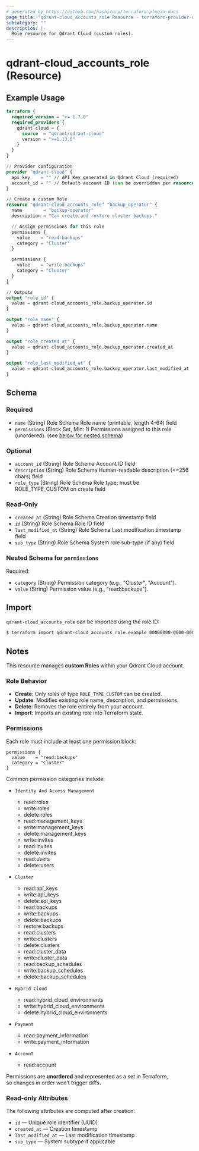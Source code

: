 ```yaml
---
# generated by https://github.com/hashicorp/terraform-plugin-docs
page_title: "qdrant-cloud_accounts_role Resource - terraform-provider-qdrant-cloud"
subcategory: ""
description: |-
  Role resource for Qdrant Cloud (custom roles).
---
```


# qdrant-cloud_accounts_role (Resource)

## Example Usage

```terraform
terraform {
  required_version = ">= 1.7.0"
  required_providers {
    qdrant-cloud = {
      source  = "qdrant/qdrant-cloud"
      version = ">=1.13.0"
    }
  }
}

// Provider configuration
provider "qdrant-cloud" {
  api_key    = "" // API Key generated in Qdrant Cloud (required)
  account_id = "" // Default account ID (can be overridden per resource)
}

// Create a custom Role
resource "qdrant-cloud_accounts_role" "backup_operator" {
  name        = "backup-operator"
  description = "Can create and restore cluster backups."

  // Assign permissions for this role
  permissions {
    value    = "read:backups"
    category = "Cluster"
  }

  permissions {
    value    = "write:backups"
    category = "Cluster"
  }
}

// Outputs
output "role_id" {
  value = qdrant-cloud_accounts_role.backup_operator.id
}

output "role_name" {
  value = qdrant-cloud_accounts_role.backup_operator.name
}

output "role_created_at" {
  value = qdrant-cloud_accounts_role.backup_operator.created_at
}

output "role_last_modified_at" {
  value = qdrant-cloud_accounts_role.backup_operator.last_modified_at
}
```

<!-- schema generated by tfplugindocs -->
## Schema

### Required

- `name` (String) Role Schema Role name (printable, length 4-64) field
- `permissions` (Block Set, Min: 1) Permissions assigned to this role (unordered). (see [below for nested schema](#nestedblock--permissions))

### Optional

- `account_id` (String) Role Schema Account ID field
- `description` (String) Role Schema Human-readable description (<=256 chars) field
- `role_type` (String) Role Schema Role type; must be ROLE_TYPE_CUSTOM on create field

### Read-Only

- `created_at` (String) Role Schema Creation timestamp field
- `id` (String) Role Schema Role ID field
- `last_modified_at` (String) Role Schema Last modification timestamp field
- `sub_type` (String) Role Schema System role sub-type (if any) field

<a id="nestedblock--permissions"></a>
### Nested Schema for `permissions`

Required:

- `category` (String) Permission category (e.g., "Cluster", "Account").
- `value` (String) Permission value (e.g., "read:backups").




## Import

`qdrant-cloud_accounts_role` can be imported using the role ID:

```bash
$ terraform import qdrant-cloud_accounts_role.example 00000000-0000-0000-0000-000000000000
```

## Notes

This resource manages **custom Roles** within your Qdrant Cloud account.

### Role Behavior

- **Create**: Only roles of type `ROLE_TYPE_CUSTOM` can be created.  
- **Update**: Modifies existing role name, description, and permissions.  
- **Delete**: Removes the role entirely from your account.  
- **Import**: Imports an existing role into Terraform state.

### Permissions

Each role must include at least one permission block:

```hcl
permissions {
  value    = "read:backups"
  category = "Cluster"
}
```

Common permission categories include:

- `Identity And Access Management`
  - read:roles
  - write:roles
  - delete:roles
  - read:management_keys
  - write:management_keys
  - delete:management_keys
  - write:invites
  - read:invites
  - delete:invites
  - read:users
  - delete:users

- `Cluster`
  - read:api_keys
  - write:api_keys
  - delete:api_keys
  - read:backups
  - write:backups
  - delete:backups
  - restore:backups
  - read:clusters
  - write:clusters
  - delete:clusters
  - read:cluster_data
  - write:cluster_data
  - read:backup_schedules
  - write:backup_schedules
  - delete:backup_schedules

- `Hybrid Cloud`
  - read:hybrid_cloud_environments
  - write:hybrid_cloud_environments
  - delete:hybrid_cloud_environments

- `Payment`
  - read:payment_information
  - write:payment_information

- `Account`
  - read:account

Permissions are **unordered** and represented as a set in Terraform,  
so changes in order won’t trigger diffs.

### Read-only Attributes

The following attributes are computed after creation:
- `id` — Unique role identifier (UUID)
- `created_at` — Creation timestamp
- `last_modified_at` — Last modification timestamp
- `sub_type` — System subtype if applicable
